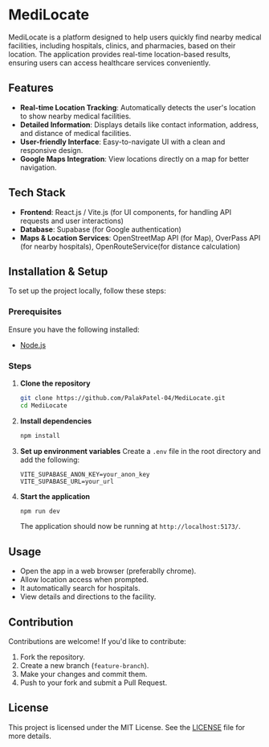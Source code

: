 # MediLocate

MediLocate is a platform designed to help users quickly find nearby medical facilities, including hospitals, clinics, and pharmacies, based on their location. The application provides real-time location-based results, ensuring users can access healthcare services conveniently.

## Features
- **Real-time Location Tracking**: Automatically detects the user's location to show nearby medical facilities.
- **Detailed Information**: Displays details like contact information, address, and distance of medical facilities.
- **User-friendly Interface**: Easy-to-navigate UI with a clean and responsive design.
- **Google Maps Integration**: View locations directly on a map for better navigation.

## Tech Stack
- **Frontend**: React.js / Vite.js (for UI components, for handling API requests and user interactions)
- **Database**: Supabase (for Google authentication)
- **Maps & Location Services**: OpenStreetMap API (for Map), OverPass API (for nearby hospitals), OpenRouteService(for distance calculation)

## Installation & Setup
To set up the project locally, follow these steps:

### Prerequisites
Ensure you have the following installed:
- [Node.js](https://nodejs.org/)

### Steps
1. **Clone the repository**
   ```bash
   git clone https://github.com/PalakPatel-04/MediLocate.git
   cd MediLocate
   ```

2. **Install dependencies**
   ```bash
   npm install
   ```

3. **Set up environment variables**
   Create a `.env` file in the root directory and add the following:
   ```env
   VITE_SUPABASE_ANON_KEY=your_anon_key
   VITE_SUPABASE_URL=your_url
   ```

4. **Start the application**
   ```bash
   npm run dev
   ```
   The application should now be running at `http://localhost:5173/`.

## Usage
- Open the app in a web browser (preferablly chrome).
- Allow location access when prompted.
- It automatically search for hospitals.
- View details and directions to the facility.

## Contribution
Contributions are welcome! If you'd like to contribute:
1. Fork the repository.
2. Create a new branch (`feature-branch`).
3. Make your changes and commit them.
4. Push to your fork and submit a Pull Request.

## License
This project is licensed under the MIT License. See the [LICENSE](LICENSE) file for more details.

